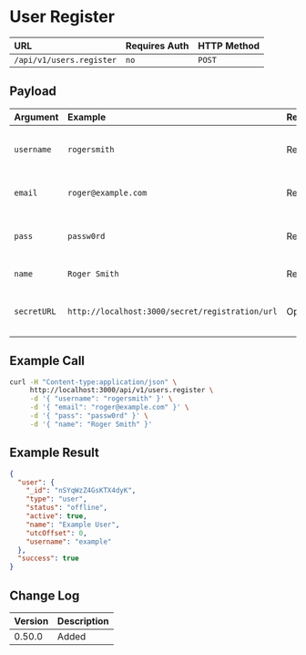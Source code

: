 # User Register

| URL | Requires Auth | HTTP Method |
| :--- | :--- | :--- |
| `/api/v1/users.register` | `no` | `POST` |

## Payload

| Argument | Example | Required | Description |
| :--- | :--- | :--- | :--- |
| `username` | `rogersmith` | Required | The username for the user. |
| `email` | `roger@example.com` | Required | The email for the user. |
| `pass` | `passw0rd` | Required | The password for the user. |
| `name` | `Roger Smith` | Required | The name of the user. |
| `secretURL` | `http://localhost:3000/secret/registration/url` | Optional | URL provided to users for registration |

## Example Call
```bash
curl -H "Content-type:application/json" \
     http://localhost:3000/api/v1/users.register \
     -d '{ "username": "rogersmith" }' \
     -d '{ "email": "roger@example.com" }' \
     -d '{ "pass": "passw0rd" }' \
     -d '{ "name": "Roger Smith" }'
```

## Example Result
```json
{
  "user": {
    "_id": "nSYqWzZ4GsKTX4dyK",
    "type": "user",
    "status": "offline",
    "active": true,
    "name": "Example User",
    "utcOffset": 0,
    "username": "example"
  },
  "success": true
}
```

## Change Log

| Version | Description |
| :--- | :--- |
| 0.50.0 | Added |
